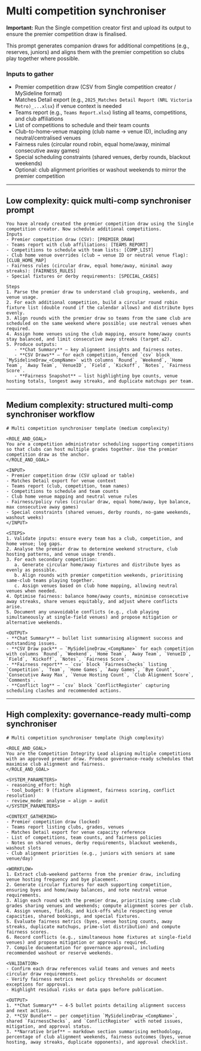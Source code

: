 # Multi competition synchroniser

**Important:** Run the Single competition creator first and upload its output to ensure the premier competition draw is finalised.

This prompt generates companion draws for additional competitions (e.g., reserves, juniors) and aligns them with the premier competition so clubs play together where possible.

### Inputs to gather

- Premier competition draw (CSV from Single competition creator / MySideline format)
- Matches Detail export (e.g., `2025_Matches Detail Report (NRL Victoria Metro)_...xlsx`) if venue context is needed
- Teams report (e.g., `Teams Report.xlsx`) listing all teams, competitions, and club affiliations
- List of competitions to schedule and their team counts
- Club-to-home-venue mapping (club name → venue ID), including any neutral/centralised venues
- Fairness rules (circular round robin, equal home/away, minimal consecutive away games)
- Special scheduling constraints (shared venues, derby rounds, blackout weekends)
- Optional: club alignment priorities or washout weekends to mirror the premier competition

---

## Low complexity: quick multi-comp synchroniser prompt

```text
You have already created the premier competition draw using the Single competition creator. Now schedule additional competitions.
Inputs
- Premier competition draw (CSV): [PREMIER_DRAW]
- Teams report with club affiliations: [TEAMS_REPORT]
- Competitions to schedule with team lists: [COMP_LIST]
- Club home venue overrides (club → venue ID or neutral venue flag): [CLUB_HOME_MAP]
- Fairness rules (circular draw, equal home/away, minimal away streaks): [FAIRNESS_RULES]
- Special fixtures or derby requirements: [SPECIAL_CASES]

Steps
1. Parse the premier draw to understand club grouping, weekends, and venue usage.
2. For each additional competition, build a circular round robin fixture list (double round if the calendar allows) and distribute byes evenly.
3. Align rounds with the premier draw so teams from the same club are scheduled on the same weekend where possible; use neutral venues when required.
4. Assign home venues using the club mapping, ensure home/away counts stay balanced, and limit consecutive away streaks (target ≤2).
5. Produce outputs:
   - **Chat Summary** – key alignment insights and fairness notes.
   - **CSV Draws** – for each competition, fenced `csv` block `MySidelineDraw_<CompName>` with columns `Round`, `Weekend`, `Home Team`, `Away Team`, `VenueID`, `Field`, `Kickoff`, `Notes`, `Fairness Score`.
   - **Fairness Snapshot** – list highlighting bye counts, venue hosting totals, longest away streaks, and duplicate matchups per team.
```

---

## Medium complexity: structured multi-comp synchroniser workflow

```text
# Multi competition synchroniser template (medium complexity)

<ROLE_AND_GOAL>
You are a competition administrator scheduling supporting competitions so that clubs can host multiple grades together. Use the premier competition draw as the anchor.
</ROLE_AND_GOAL>

<INPUT>
- Premier competition draw (CSV upload or table)
- Matches Detail export for venue context
- Teams report (club, competition, team names)
- Competitions to schedule and team counts
- Club home venue mapping and neutral venue rules
- Fairness/policy rules (circular draw, equal home/away, bye balance, max consecutive away games)
- Special constraints (shared venues, derby rounds, no-game weekends, washout weeks)
</INPUT>

<STEPS>
1. Validate inputs: ensure every team has a club, competition, and home venue; log gaps.
2. Analyse the premier draw to determine weekend structure, club hosting patterns, and venue usage trends.
3. For each secondary competition:
   a. Generate circular home/away fixtures and distribute byes as evenly as possible.
   b. Align rounds with premier competition weekends, prioritising same-club teams playing together.
   c. Assign venues based on club home mapping, allowing neutral venues when needed.
4. Optimise fairness: balance home/away counts, minimise consecutive away streaks, share venues equitably, and adjust where conflicts arise.
5. Document any unavoidable conflicts (e.g., club playing simultaneously at single-field venues) and propose mitigation or alternative weekends.

<OUTPUT>
- **Chat Summary** – bullet list summarising alignment success and outstanding issues.
- **CSV Draw pack** – `MySidelineDraw_<CompName>` for each competition with columns `Round`, `Weekend`, `Home Team`, `Away Team`, `VenueID`, `Field`, `Kickoff`, `Notes`, `Fairness Score`.
- **Fairness report** – `csv` block `FairnessChecks` listing `Competition`, `Team`, `Home Games`, `Away Games`, `Bye Count`, `Consecutive Away Max`, `Venue Hosting Count`, `Club Alignment Score`, `Comments`.
- **Conflict log** – `csv` block `ConflictRegister` capturing scheduling clashes and recommended actions.
```

---

## High complexity: governance-ready multi-comp synchroniser

```text
# Multi competition synchroniser template (high complexity)

<ROLE_AND_GOAL>
You are the Competition Integrity Lead aligning multiple competitions with an approved premier draw. Produce governance-ready schedules that maximise club alignment and fairness.
</ROLE_AND_GOAL>

<SYSTEM_PARAMETERS>
- reasoning_effort: high
- tool_budget: 9 (fixture alignment, fairness scoring, conflict resolution)
- review_mode: analyse → align → audit
</SYSTEM_PARAMETERS>

<CONTEXT_GATHERING>
- Premier competition draw (locked)
- Teams report listing clubs, grades, venues
- Matches Detail export for venue capacity reference
- List of competitions, team counts, and fairness policies
- Notes on shared venues, derby requirements, blackout weekends, washout slots
- Club alignment priorities (e.g., juniors with seniors at same venue/day)

<WORKFLOW>
1. Extract club-weekend patterns from the premier draw, including venue hosting frequency and bye placement.
2. Generate circular fixtures for each supporting competition, ensuring byes and home/away balances, and note neutral venue requirements.
3. Align each round with the premier draw, prioritising same-club grades sharing venues and weekends; compute alignment scores per club.
4. Assign venues, fields, and kick-offs while respecting venue capacities, shared bookings, and special fixtures.
5. Evaluate fairness metrics (byes, venue hosting counts, away streaks, duplicate matchups, prime-slot distribution) and compute fairness scores.
6. Record conflicts (e.g., simultaneous home fixtures at single-field venues) and propose mitigation or approvals required.
7. Compile documentation for governance approval, including recommended washout or reserve weekends.

<VALIDATION>
- Confirm each draw references valid teams and venues and meets circular draw requirements.
- Verify fairness metrics meet policy thresholds or document exceptions for approval.
- Highlight residual risks or data gaps before publication.

<OUTPUT>
1. **Chat Summary** – 4-5 bullet points detailing alignment success and next actions.
2. **CSV Bundle** – per competition `MySidelineDraw_<CompName>`, shared `FairnessChecks`, and `ConflictRegister` with noted issues, mitigation, and approval status.
3. **Narrative brief** – markdown section summarising methodology, percentage of club alignment weekends, fairness outcomes (byes, venue hosting, away streaks, duplicate opponents), and approval checklist.
```
